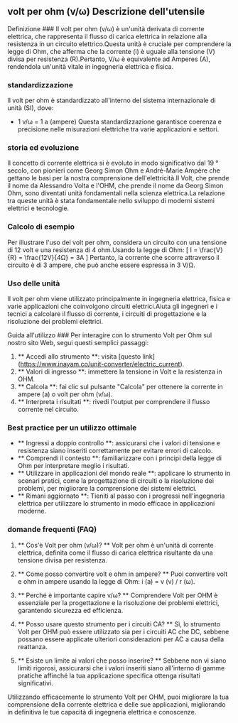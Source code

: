## volt per ohm (v/ω) Descrizione dell'utensile

Definizione ###
Il volt per ohm (v/ω) è un'unità derivata di corrente elettrica, che rappresenta il flusso di carica elettrica in relazione alla resistenza in un circuito elettrico.Questa unità è cruciale per comprendere la legge di Ohm, che afferma che la corrente (i) è uguale alla tensione (V) divisa per resistenza (R).Pertanto, V/ω è equivalente ad Amperes (A), rendendola un'unità vitale in ingegneria elettrica e fisica.

### standardizzazione
Il volt per ohm è standardizzato all'interno del sistema internazionale di unità (SI), dove:
- 1 v/ω = 1 a (ampere)
Questa standardizzazione garantisce coerenza e precisione nelle misurazioni elettriche tra varie applicazioni e settori.

### storia ed evoluzione
Il concetto di corrente elettrica si è evoluto in modo significativo dal 19 ° secolo, con pionieri come Georg Simon Ohm e André-Marie Ampère che gettano le basi per la nostra comprensione dell'elettricità.Il Volt, che prende il nome da Alessandro Volta e l'OHM, che prende il nome da Georg Simon Ohm, sono diventati unità fondamentali nella scienza elettrica.La relazione tra queste unità è stata fondamentale nello sviluppo di moderni sistemi elettrici e tecnologie.

### Calcolo di esempio
Per illustrare l'uso del volt per ohm, considera un circuito con una tensione di 12 volt e una resistenza di 4 ohm.Usando la legge di Ohm:
\[ I = \frac{V}{R} = \frac{12V}{4Ω} = 3A \]
Pertanto, la corrente che scorre attraverso il circuito è di 3 ampere, che può anche essere espressa in 3 V/Ω.

### Uso delle unità
Il volt per ohm viene utilizzato principalmente in ingegneria elettrica, fisica e varie applicazioni che coinvolgono circuiti elettrici.Aiuta gli ingegneri e i tecnici a calcolare il flusso di corrente, i circuiti di progettazione e la risoluzione dei problemi elettrici.

Guida all'utilizzo ###
Per interagire con lo strumento Volt per Ohm sul nostro sito Web, segui questi semplici passaggi:
1. ** Accedi allo strumento **: visita [questo link] (https://www.inayam.co/unit-converter/electric_current).
2. ** Valori di ingresso **: immettere la tensione in Volt e la resistenza in OHM.
3. ** Calcola **: fai clic sul pulsante "Calcola" per ottenere la corrente in ampere (a) o volt per ohm (v/ω).
4. ** Interpreta i risultati **: rivedi l'output per comprendere il flusso corrente nel circuito.

### Best practice per un utilizzo ottimale
- ** Ingressi a doppio controllo **: assicurarsi che i valori di tensione e resistenza siano inseriti correttamente per evitare errori di calcolo.
- ** Comprendi il contesto **: familiarizzare con i principi della legge di Ohm per interpretare meglio i risultati.
- ** Utilizzare in applicazioni del mondo reale **: applicare lo strumento in scenari pratici, come la progettazione di circuiti o la risoluzione dei problemi, per migliorare la comprensione dei sistemi elettrici.
- ** Rimani aggiornato **: Tieniti al passo con i progressi nell'ingegneria elettrica per utilizzare lo strumento in modo efficace in applicazioni moderne.

### domande frequenti (FAQ)

1. ** Cos'è Volt per ohm (v/ω)? **
Volt per ohm è un'unità di corrente elettrica, definita come il flusso di carica elettrica risultante da una tensione divisa per resistenza.

2. ** Come posso convertire volt e ohm in ampere? **
Puoi convertire volt e ohm in ampere usando la legge di Ohm: i (a) = v (v) / r (ω).

3. ** Perché è importante capire v/ω? **
Comprendere Volt per OHM è essenziale per la progettazione e la risoluzione dei problemi elettrici, garantendo sicurezza ed efficienza.

4. ** Posso usare questo strumento per i circuiti CA? **
Sì, lo strumento Volt per OHM può essere utilizzato sia per i circuiti AC che DC, sebbene possano essere applicate ulteriori considerazioni per AC a causa della reattanza.

5. ** Esiste un limite ai valori che posso inserire? **
Sebbene non vi siano limiti rigorosi, assicurarsi che i valori inseriti siano all'interno di gamme pratiche affinché la tua applicazione specifica ottenga risultati significativi.

Utilizzando efficacemente lo strumento Volt per OHM, puoi migliorare la tua comprensione della corrente elettrica e delle sue applicazioni, migliorando in definitiva le tue capacità di ingegneria elettrica e conoscenze.
